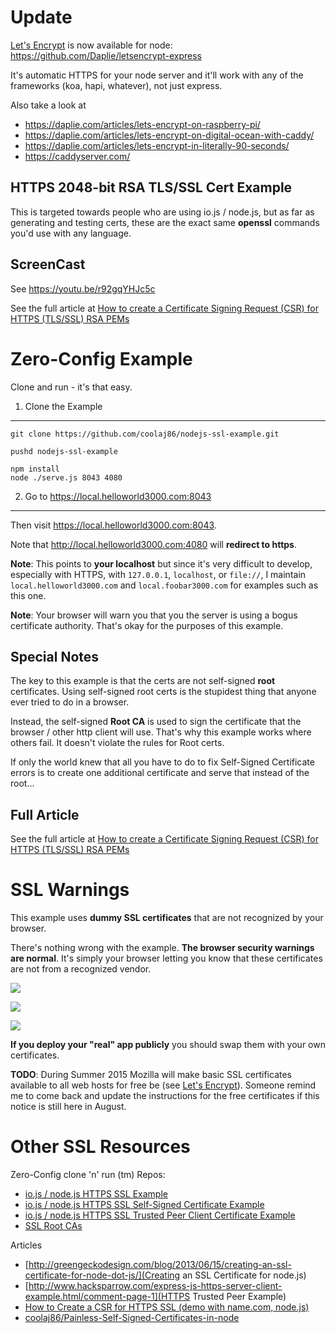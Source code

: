 Update
======

[Let's Encrypt](https://letsencrypt.org) is now available for node: https://github.com/Daplie/letsencrypt-express

It's automatic HTTPS for your node server and it'll work with any of the frameworks (koa, hapi, whatever), not just express.

Also take a look at

* https://daplie.com/articles/lets-encrypt-on-raspberry-pi/
* https://daplie.com/articles/lets-encrypt-on-digital-ocean-with-caddy/
* https://daplie.com/articles/lets-encrypt-in-literally-90-seconds/
* https://caddyserver.com/

HTTPS 2048-bit RSA TLS/SSL Cert Example
----

This is targeted towards people who are using io.js / node.js,
but as far as generating and testing certs, these are the exact
same **openssl** commands you'd use with any language.

ScreenCast
-----------

See <https://youtu.be/r92gqYHJc5c>

See the full article at
[How to create a Certificate Signing Request (CSR) for HTTPS (TLS/SSL) RSA PEMs](https://coolaj86.com/articles/how-to-create-a-csr-for-https-tls-ssl-rsa-pems/)


Zero-Config Example
========

Clone and run - it's that easy.

1. Clone the Example
------------

```
git clone https://github.com/coolaj86/nodejs-ssl-example.git

pushd nodejs-ssl-example

npm install
node ./serve.js 8043 4080
```

2. Go to <https://local.helloworld3000.com:8043>
-------------

Then visit <https://local.helloworld3000.com:8043>.

Note that <http://local.helloworld3000.com:4080> will **redirect to https**.

**Note**: This points to **your localhost** but since it's very difficult to
develop, especially with HTTPS, with `127.0.0.1`, `localhost`, or `file://`,
I maintain `local.helloworld3000.com` and `local.foobar3000.com`
for examples such as this one.

**Note**: Your browser will warn you that you the server is using a bogus
certificate authority. That's okay for the purposes of this example.

Special Notes
----

The key to this example is that the certs are not self-signed **root** certificates.
Using self-signed root certs is the stupidest thing that anyone ever tried to do in a browser.

Instead, the self-signed **Root CA** is used to sign the certificate that the browser / other
http client will use. That's why this example works where others fail. It doesn't violate the rules for Root certs.

If only the world knew that all you have to do to fix Self-Signed Certificate errors
is to create one additional certificate and serve that instead of the root...

Full Article
-----

See the full article at
[How to create a Certificate Signing Request (CSR) for HTTPS (TLS/SSL) RSA PEMs](https://coolaj86.com/articles/how-to-create-a-csr-for-https-tls-ssl-rsa-pems/)

SSL Warnings
============

This example uses **dummy SSL certificates** that are not recognized
by your browser.

There's nothing wrong with the example.
**The browser security warnings are normal**.
It's simply your browser letting
you know that these certificates are not from a recognized vendor.

![](https://i.imgur.com/d5mXvGa.png)

![](https://i.imgur.com/RDjfEE5.png)

![](https://i.imgur.com/xRnNSDQ.png)

**If you deploy your "real" app publicly** you should swap them with your own certificates.

**TODO**: During Summer 2015 Mozilla will make basic SSL certificates available
to all web hosts for free be (see [Let's Encrypt](https://letsencrypt.org/)).
Someone remind me to come back and update the instructions for the
free certificates if this notice is still here in August.


Other SSL Resources
=========

Zero-Config clone 'n' run (tm) Repos:


* [io.js / node.js HTTPS SSL Example](https://github.com/coolaj86/nodejs-ssl-example)
* [io.js / node.js HTTPS SSL Self-Signed Certificate Example](https://github.com/coolaj86/nodejs-self-signed-certificate-example)
* [io.js / node.js HTTPS SSL Trusted Peer Client Certificate Example](https://github.com/coolaj86/nodejs-ssl-trusted-peer-example)
* [SSL Root CAs](https://github.com/coolaj86/node-ssl-root-cas)

Articles

* [http://greengeckodesign.com/blog/2013/06/15/creating-an-ssl-certificate-for-node-dot-js/](Creating an SSL Certificate for node.js)
* [http://www.hacksparrow.com/express-js-https-server-client-example.html/comment-page-1](HTTPS Trusted Peer Example)
* [How to Create a CSR for HTTPS SSL (demo with name.com, node.js)](https://coolaj86.com/articles/how-to-create-a-csr-for-https-tls-ssl-rsa-pems/)
* [coolaj86/Painless-Self-Signed-Certificates-in-node](https://github.com/coolaj86/node-ssl-root-cas/wiki/Painless-Self-Signed-Certificates-in-node.js)
